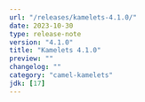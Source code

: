 ```yaml
---
url: "/releases/kamelets-4.1.0/"
date: 2023-10-30
type: release-note
version: "4.1.0"
title: "Kamelets 4.1.0"
preview: ""
changelog: ""
category: "camel-kamelets"
jdk: [17]
---
```

